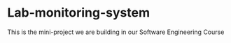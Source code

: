 # Lab-monitoring-system
This is the mini-project we are building in our Software Engineering Course
